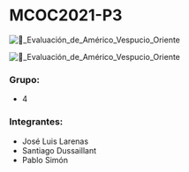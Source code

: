 # MCOC2021-P3

 ![🚙_Evaluación_de_Américo_Vespucio_Oriente](https://user-images.githubusercontent.com/88337732/140409349-f666b07a-462f-4a1c-8f28-d169b6601609.png)

![🚙_Evaluación_de_Américo_Vespucio_Oriente](https://user-images.githubusercontent.com/88337732/140409454-16f19547-2069-4ffd-aaa5-47be10f949ea.png)


### Grupo: 
- 4
### Integrantes:
- José Luis Larenas
- Santiago Dussaillant
- Pablo Simón
